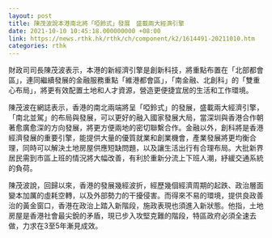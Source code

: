```yaml
---
layout: post
title: 陳茂波說本港南北將「啞鈴式」發展　盛載兩大經濟引擎
date: 2021-10-10 10:45:18.000000000 +08:00
link: https://news.rthk.hk/rthk/ch/component/k2/1614491-20211010.htm
categories: rthk
---
```


財政司司長陳茂波表示，本港的新經濟引擎是創新科技，將重點布置在「北部都會區」，連同繼續發展的金融服務重點「維港都會區」，「南金融、北創科」的「雙重心布局」，將更有效配置土地和人才資源，營造更便捷宜居的生活和工作環境。

陳茂波在網誌表示，香港的南北兩端將呈「啞鈴式」的發展，盛載兩大經濟引擎，「南北並駕」的布局與發展，可以更好的融入國家發展大局，當深圳與香港合作朝著愈廣愈深的方向發展，將更方便兩地的密切聯繫合作。金融以外，創科將是香港經濟發展的重要引擎，能提供大量的優質就業和創業機會，產業發展將更均衡合理，同時可以解決土地房屋供應短缺問題，以及讓生活出行有合理布局。大批新界居民需到市區上班的情況將大幅改善，有利於重新分流上下班人潮，紓緩交通系統的負荷。

陳茂波說，回歸以來，香港的發展幾經波折，經歷幾個經濟周期的起跌、政治層面變本加厲的虛耗空轉，以及外部勢力的干擾侵害。而得來不易的環境，提供良政善治的黃金窗口，香港在政治上踏入新階段，施政表現也須進入新狀態。他指，土地房屋是香港社會最尖銳的矛盾，現已步入攻堅克難的階段，特區政府必須全速去做，力求在3至5年漸見成效。
